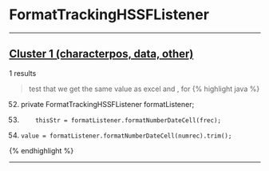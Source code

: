 # FormatTrackingHSSFListener

***

## [Cluster 1 (characterpos, data, other)](./1)
1 results
> test that we get the same value as excel and , for 
{% highlight java %}
52. private FormatTrackingHSSFListener formatListener;
183.         thisStr = formatListener.formatNumberDateCell(frec);
237.     value = formatListener.formatNumberDateCell(numrec).trim();
{% endhighlight %}

***

